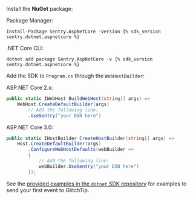 Install the **NuGet** package:

Package Manager:

```shell
Install-Package Sentry.AspNetCore -Version {% sdk_version sentry.dotnet.aspnetcore %}
```

.NET Core CLI:

```shell
dotnet add package Sentry.AspNetCore -v {% sdk_version sentry.dotnet.aspnetcore %}
```

Add the SDK to `Program.cs` through the `WebHostBuilder`:

ASP.NET Core 2.x:

```csharp
public static IWebHost BuildWebHost(string[] args) =>
    WebHost.CreateDefaultBuilder(args)
        // Add the following line:
        .UseSentry("your DSN here")
```

ASP.NET Core 3.0:

```csharp
public static IHostBuilder CreateHostBuilder(string[] args) =>
    Host.CreateDefaultBuilder(args)
        .ConfigureWebHostDefaults(webBuilder =>
        {
            // Add the following line:
            webBuilder.UseSentry("your DSN here")
        });
```

See the [provided examples in the `dotnet` SDK repository](https://github.com/getsentry/sentry-dotnet/tree/master/samples) for examples to send your first event to GlitchTip.
